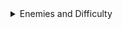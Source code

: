 <details>
  
  <summary>Enemies and Difficulty</summary>
  &#10240;
  
test
  
  &#10240;
  
</details>
